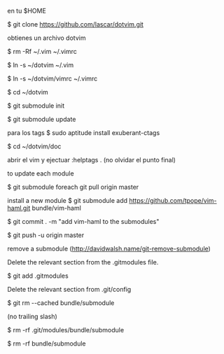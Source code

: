 en tu $HOME

$ git clone https://github.com/lascar/dotvim.git

obtienes un archivo dotvim

$ rm -Rf ~/.vim ~/.vimrc

$ ln -s ~/dotvim ~/.vim

$ ln -s ~/dotvim/vimrc ~/.vimrc


$ cd ~/dotvim

$ git submodule init

$ git submodule update


para los tags
$ sudo aptitude install exuberant-ctags

$ cd ~/dotvim/doc

abrir el vim
y ejectuar
:helptags .
(no olvidar el punto final)


to update each module

$ git submodule foreach git pull origin master


install a new module
$ git submodule add https://github.com/tpope/vim-haml.git bundle/vim-haml

$ git commit . -m "add vim-haml to the submodules"

$ git push -u origin master

remove a submodule (http://davidwalsh.name/git-remove-submodule)

Delete the relevant section from the .gitmodules file. 

$ git add .gitmodules

Delete the relevant section from .git/config

$ git rm --cached bundle/submodule

(no trailing slash)

$ rm -rf .git/modules/bundle/submodule

$ rm -rf bundle/submodule
